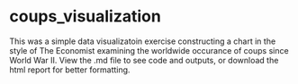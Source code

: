 # coups_visualization

This was a simple data visualizatoin exercise constructing a chart in the style of The Economist examining the worldwide occurance of coups since World War II. View the .md file to see code and outputs, or download the html report for better formatting. 
